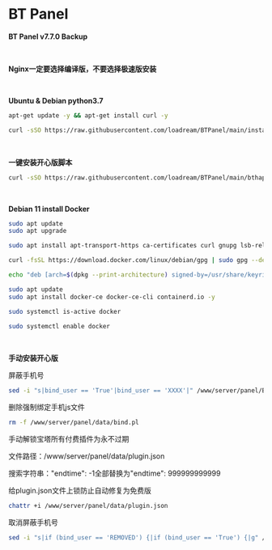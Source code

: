# BT Panel
**BT Panel v7.7.0 Backup**

&nbsp;

**Nginx一定要选择编译版，不要选择极速版安装**

&nbsp;

**Ubuntu & Debian python3.7**

```Bash
apt-get update -y && apt-get install curl -y
```

```Bash
curl -sSO https://raw.githubusercontent.com/loadream/BTPanel/main/install/install_panel.sh && bash install_panel.sh
```

&nbsp;

**一键安装开心版脚本**

```Bash
curl -sSO https://raw.githubusercontent.com/loadream/BTPanel/main/bthappy/one_key_happy.sh && bash one_key_happy.sh
```

&nbsp;

**Debian 11 install Docker**

```Bash
sudo apt update
sudo apt upgrade
```

```Bash
sudo apt install apt-transport-https ca-certificates curl gnupg lsb-release -y
```

```Bash
curl -fsSL https://download.docker.com/linux/debian/gpg | sudo gpg --dearmor -o /usr/share/keyrings/docker-archive-keyring.gpg
```

```Bash
echo "deb [arch=$(dpkg --print-architecture) signed-by=/usr/share/keyrings/docker-archive-keyring.gpg] https://download.docker.com/linux/debian $(lsb_release -cs) stable" | sudo tee /etc/apt/sources.list.d/docker.list > /dev/null
```

```Bash
sudo apt update
sudo apt install docker-ce docker-ce-cli containerd.io -y
```

```Bash
sudo systemctl is-active docker
```

```Bash
sudo systemctl enable docker
```

&nbsp;

**手动安装开心版**

屏蔽手机号

```Bash
sed -i "s|bind_user == 'True'|bind_user == 'XXXX'|" /www/server/panel/BTPanel/static/js/index.js
```

删除强制绑定手机js文件

```Bash
rm -f /www/server/panel/data/bind.pl
```

手动解锁宝塔所有付费插件为永不过期

文件路径：/www/server/panel/data/plugin.json 

搜索字符串："endtime": -1全部替换为"endtime": 999999999999

给plugin.json文件上锁防止自动修复为免费版

```Bash
chattr +i /www/server/panel/data/plugin.json
```

取消屏蔽手机号

```Bash
sed -i "s|if (bind_user == 'REMOVED') {|if (bind_user == 'True') {|g" /www/server/panel/BTPanel/static/js/index.js
```
